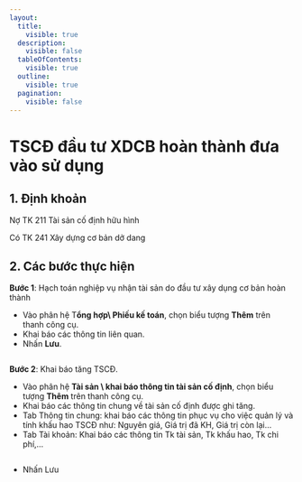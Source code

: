 ```yaml
---
layout:
  title:
    visible: true
  description:
    visible: false
  tableOfContents:
    visible: true
  outline:
    visible: true
  pagination:
    visible: false
---
```


# TSCĐ đầu tư XDCB hoàn thành đưa vào sử dụng

## 1.      Định khoản

Nợ TK 211          Tài sản cố định hữu hình

&#x20;     Có TK 241     Xây dựng cơ bản dở dang

## 2.      Các bước thực hiện

**Bước 1**: Hạch toán nghiệp vụ nhận tài sản do đầu tư xây dụng cơ bản  hoàn thành

* Vào phân hệ T**ổng hợp\ Phiếu kế toán**, chọn biểu tượng **Thêm** trên thanh công cụ.
* Khai báo các thông tin liên quan.
* Nhấn **Lưu**.

<figure><img src=".gitbook/assets/sb_image (39).png" alt=""><figcaption></figcaption></figure>

&#x20;   **Bước 2**: Khai báo tăng TSCĐ.

* Vào phân hệ **Tài sản \ khai báo thông tin tài sản cố định**, chọn biểu tượng **Thêm** trên thanh công cụ.
* Khai báo các thông tin chung về tài sản cố định được ghi tăng.
* Tab Thông tin chung: khai báo các thông tin phục vụ cho việc quản lý và tính khấu hao TSCĐ như: Nguyên giá, Giá trị đã KH, Giá trị còn lại…
* Tab Tài khoản: Khai báo các thông tin Tk tài sản, Tk khấu hao, Tk chi phí,…

<figure><img src=".gitbook/assets/sb_image (37).png" alt=""><figcaption></figcaption></figure>

* Nhấn Lưu
